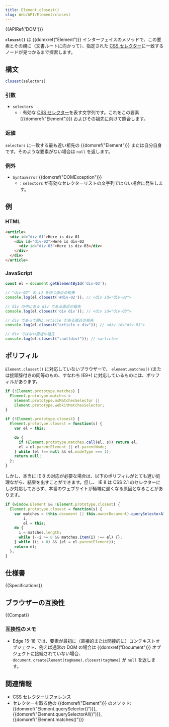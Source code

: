 ```yaml
---
title: Element.closest()
slug: Web/API/Element/closest
---
```

{{APIRef('DOM')}}

**`closest()`** は {{domxref("Element")}} インターフェイスのメソッドで、この要素とその親に（文書ルートに向かって）、指定された [CSS セレクター](/ja/docs/Learn/CSS/Building_blocks/Selectors)に一致するノードが見つかるまで探索します。

## 構文

```js
closest(selectors)
```

### 引数

- `selectors`
  - : 有効な [CSS セレクター](/ja/docs/Learn/CSS/Building_blocks/Selectors)を表す文字列です。これをこの要素 ({{domxref("Element")}}) およびその祖先に向けて照合します。

### 返値

`selectors` に一致する最も近い祖先の {{domxref("Element")}} または自分自身です。そのような要素がない場合は `null` を返します。

### 例外

- `SyntaxError` {{domxref("DOMException")}}
  - : `selectors` が有効なセレクターリストの文字列ではない場合に発生します。

## 例

### HTML

```html
<article>
  <div id="div-01">Here is div-01
    <div id="div-02">Here is div-02
      <div id="div-03">Here is div-03</div>
    </div>
  </div>
</article>
```

### JavaScript

```js
const el = document.getElementById('div-03');

// "div-02" の id を持つ直近の祖先
console.log(el.closest('#div-02')); // <div id="div-02">

// div の中にある div である直近の祖先
console.log(el.closest('div div')); // <div id="div-03">

// div であって親に article がある直近の祖先
console.log(el.closest("article > div")); // <div id="div-01">

// div ではない直近の祖先
console.log(el.closest(":not(div)")); // <article>
```

## ポリフィル

`Element.closest()` に対応していないブラウザーで、 `element.matches()` (または接頭辞付きの同等のもの、すなわち IE9+) に対応しているものには、ポリフィルがあります。

```js
if (!Element.prototype.matches) {
  Element.prototype.matches =
    Element.prototype.msMatchesSelector ||
    Element.prototype.webkitMatchesSelector;
}

if (!Element.prototype.closest) {
  Element.prototype.closest = function(s) {
    var el = this;

    do {
      if (Element.prototype.matches.call(el, s)) return el;
      el = el.parentElement || el.parentNode;
    } while (el !== null && el.nodeType === 1);
    return null;
  };
}
```

しかし、本当に IE 8 の対応が必要な場合は、以下のポリフィルがとても遅い処理ながら、結果を出すことができます。但し、 IE 8 は CSS 2.1 のセレクターにしか対応しておらず、本番のウェブサイトが極端に遅くなる原因となることがあります。

```js
if (window.Element && !Element.prototype.closest) {
  Element.prototype.closest = function(s) {
    var matches = (this.document || this.ownerDocument).querySelectorAll(s),
        i,
        el = this;
    do {
      i = matches.length;
      while (--i >= 0 && matches.item(i) !== el) {};
    } while ((i < 0) && (el = el.parentElement));
    return el;
  };
}
```

## 仕様書

{{Specifications}}

## ブラウザーの互換性

{{Compat}}

### 互換性のメモ

- Edge 15-18 では、要素が最初に（直接的または間接的に）コンテキストオブジェクト、例えば通常の DOM の場合は {{domxref("Document")}} オブジェクトに接続されていない場合、 `document.createElement(tagName).closest(tagName)` が `null` を返します。

## 関連情報

- [CSS セレクターリファレンス](/ja/docs/Web/CSS/CSS_Selectors)
- セレクターを取る他の {{domxref("Element")}} のメソッド: {{domxref("Element.querySelector()")}}, {{domxref("Element.querySelectorAll()")}}, {{domxref("Element.matches()")}}
